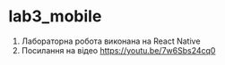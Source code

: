 # lab3_mobile

1. Лабораторна робота виконана на React Native
2. Посилання на відео https://youtu.be/7w6Sbs24cq0
